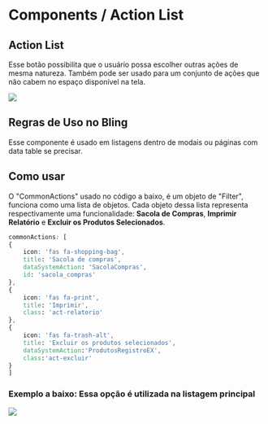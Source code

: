 # Components / Action List

## Action List

Esse botão possibilita que o usuário possa escolher outras ações de mesma natureza. Também
pode ser usado para um conjunto de ações que não cabem no espaço disponível na tela.

![](../_media/images/iconCIL.png)
## Regras de Uso no Bling

Esse componente é usado em listagens dentro de modais ou páginas com data table se precisar.

## Como usar

O "CommonActions" usado no código a baixo, é um objeto de "Filter", funciona como uma lista de objetos. Cada objeto dessa lista representa respectivamente uma funcionalidade: **Sacola de Compras**, **Imprimir Relatório** e **Excluir os Produtos Selecionados**.

```css
commonActions: [
{
	icon: 'fas fa-shopping-bag',
	title: 'Sacola de compras',
	dataSystemAction: 'SacolaCompras',
	id: 'sacola_compras'
},
{
	icon: 'fas fa-print',
	title: 'Imprimir',
	class: 'act-relatorio'
},
{
	icon: 'fas fa-trash-alt',
	title: 'Excluir os produtos selecionados',
	dataSystemAction:'ProdutosRegistroEX',
	class:'act-excluir'
}
]
```
### Exemplo a baixo: Essa opção é utilizada na listagem principal

![](../_media/images/iconProdutos.png)